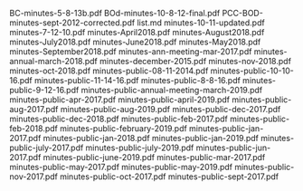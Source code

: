 BC-minutes-5-8-13b.pdf
BOd-minutes-10-8-12-final.pdf
PCC-BOD-minutes-sept-2012-corrected.pdf
list.md
minutes-10-11-updated.pdf
minutes-7-12-10.pdf
minutes-April2018.pdf
minutes-August2018.pdf
minutes-July2018.pdf
minutes-June2018.pdf
minutes-May2018.pdf
minutes-September2018.pdf
minutes-ann-meeting-mar-2017.pdf
minutes-annual-march-2018.pdf
minutes-december-2015.pdf
minutes-nov-2018.pdf
minutes-oct-2018.pdf
minutes-public-08-11-2014.pdf
minutes-public-10-10-16.pdf
minutes-public-11-14-16.pdf
minutes-public-8-8-16.pdf
minutes-public-9-12-16.pdf
minutes-public-annual-meeting-march-2019.pdf
minutes-public-apr-2017.pdf
minutes-public-april-2019.pdf
minutes-public-aug-2017.pdf
minutes-public-aug-2019.pdf
minutes-public-dec-2017.pdf
minutes-public-dec-2018.pdf
minutes-public-feb-2017.pdf
minutes-public-feb-2018.pdf
minutes-public-february-2019.pdf
minutes-public-jan-2017.pdf
minutes-public-jan-2018.pdf
minutes-public-jan-2019.pdf
minutes-public-july-2017.pdf
minutes-public-july-2019.pdf
minutes-public-jun-2017.pdf
minutes-public-june-2019.pdf
minutes-public-mar-2017.pdf
minutes-public-may-2017.pdf
minutes-public-may-2019.pdf
minutes-public-nov-2017.pdf
minutes-public-oct-2017.pdf
minutes-public-sept-2017.pdf
